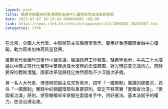 ```yaml
---
layout: post
title: 駱惠寧稱要用好香港國際金融中心優勢助粵加快高質發展
date: 2023-03-07 16:24:43.000000000 +08:00
link: https://news.rthk.hk/rthk/ch/component/k2/1690882-20230307.htm
categories: rthk
---
```


在北京，全國人大代表、中聯辦前主任駱惠寧表示，要用好香港國際金融中心優勢，助力廣東加快高質量發展。

廣東省代表團昨日舉行小組會議，審議政府工作報告。駱惠寧表示，中共二十大描繪以中國式現代化實現中華民族偉大復興的宏偉藍圖，對光明前景充滿信心，同時要保持戰略清醒，國家改革發展穩定依然面臨不少深層次矛盾。

另一名人大代表、港澳辦前副主任宋哲表示，把牢「一國兩制」實踐的總要求，抓住「一國兩制」實踐中的關鍵環節和重要原則，堅定不移落實「愛國者治港」、「愛國者治澳」原則，使管轄權牢牢掌握在愛國者手中，用好憲法、基本法賦予的權力，依法治港治澳。

